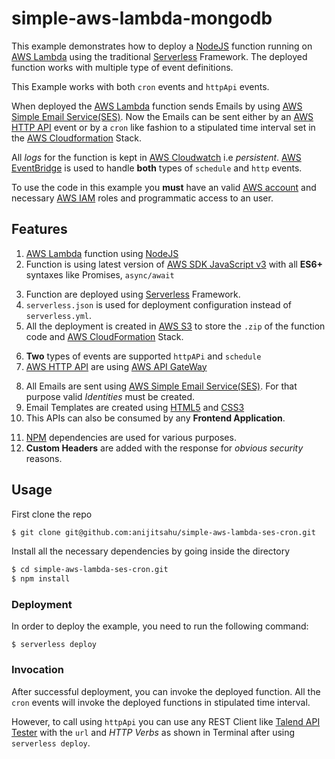 # simple-aws-lambda-mongodb

This example demonstrates how to deploy a [NodeJS](https://nodejs.org/en/docs/) function running on [AWS Lambda](https://aws.amazon.com/lambda/) using the traditional [Serverless](https://www.serverless.com/framework/docs/providers/aws/guide/intro) Framework. The deployed function works with multiple type of event definitions.

This Example works with both `cron` events and `httpApi` events. 

When deployed the [AWS Lambda](https://aws.amazon.com/lambda/) function sends Emails by using [AWS Simple Email Service(SES)](https://aws.amazon.com/ses/). Now the Emails can be sent either by an [AWS HTTP API](https://docs.aws.amazon.com/apigateway/latest/developerguide/http-api-develop.html) event or by a `cron` like fashion to a stipulated time interval set in the [AWS Cloudformation](https://aws.amazon.com/cloudformation/) Stack.

All *logs* for the function is kept in [AWS Cloudwatch](https://aws.amazon.com/cloudwatch/) i.e *persistent*. [AWS EventBridge](https://aws.amazon.com/about-aws/whats-new/2019/07/introducing-amazon-eventbridge/) is used to handle **both** types of `schedule` and `http` events.

To use the code in this example you **must** have an valid [AWS account](https://aws.amazon.com/account/) and necessary [AWS IAM](https://aws.amazon.com/iam/) roles and programmatic access to an user.

## Features
1. [AWS Lambda](https://aws.amazon.com/lambda/) function using [NodeJS](https://nodejs.org/en/docs/)
2. Function is using latest version of [AWS SDK JavaScript v3](https://docs.aws.amazon.com/sdk-for-javascript/v3/developer-guide/welcome.html) with all **ES6+**  syntaxes like Promises, `async/await`

<ol start="3">
  <li>
     Function are deployed using <a href="https://www.serverless.com/framework/docs/providers/aws/guide/intro">Serverless</a> Framework.
  </li>  
  <li>
    <code>serverless.json</code> is used for deployment configuration instead of <code>serverless.yml</code>.
  </li>  
  <li>
    All the deployment is created in <a href="https://aws.amazon.com/s3/">AWS S3</a> to store the <code>.zip</code> of the function code and <a href="https://aws.amazon.com/cloudformation/">AWS CloudFormation</a> Stack.
  </li>  
</ol>  


6. **Two** types of events are supported `httpAPi` and `schedule`
7. [AWS HTTP API](https://docs.aws.amazon.com/apigateway/latest/developerguide/http-api-develop.html) are using [AWS API GateWay](https://aws.amazon.com/api-gateway/)

<ol start="8">
  <li> All Emails are sent using <a href="https://aws.amazon.com/ses/">AWS Simple Email Service(SES)</a>. For that purpose valid <i>Identities</i> must be created.</li>
  <li>  Email Templates are created using <a href="https://www.w3schools.com/html/default.asp">HTML5</a> and <a href="https://www.w3schools.com/css/">CSS3</a></li> 
  <li> This APIs can also be consumed by any <b>Frontend Application</b>.</li> 
</ol>  

11. [NPM](https://www.npmjs.com/) dependencies are used for various purposes.
12. **Custom Headers** are added with the response for *obvious security* reasons.

## Usage

First clone the repo

```bash
$ git clone git@github.com:anijitsahu/simple-aws-lambda-ses-cron.git
```
Install all the necessary dependencies by going inside the directory

```bash
$ cd simple-aws-lambda-ses-cron.git
$ npm install
```


### Deployment

In order to deploy the example, you need to run the following command:

```
$ serverless deploy
```

### Invocation

After successful deployment, you can invoke the deployed function. 
All the `cron` events will invoke the deployed functions in stipulated time interval. 

However, to call using `httpApi` you can use any REST Client like [Talend API Tester](https://chrome.google.com/webstore/detail/talend-api-tester-free-ed/aejoelaoggembcahagimdiliamlcdmfm?hl=en) with the `url` and *HTTP Verbs* as shown in Terminal after using `serverless deploy`.



